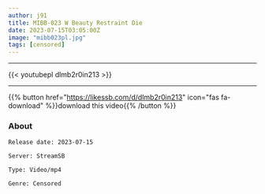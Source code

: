 ```yaml
---
author: j91
title: MIBB-023 W Beauty Restraint Die
date: 2023-07-15T03:05:00Z
image: "mibb023pl.jpg"
tags: [censored]
---
```

___

{{< youtubepl dlmb2r0in213 >}}
___

{{% button href="https://likessb.com/d/dlmb2r0in213" icon="fas fa-download" %}}download this video{{% /button %}}
### About

`Release date: 2023-07-15`

`Server: StreamSB`

`Type: Video/mp4`

`Genre:	Censored`